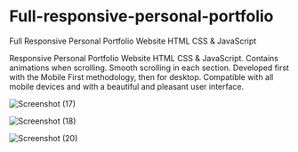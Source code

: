 # Full-responsive-personal-portfolio
Full Responsive Personal Portfolio Website HTML CSS &amp; JavaScript

Responsive Personal Portfolio Website HTML CSS & JavaScript.
Contains animations when scrolling.
Smooth scrolling in each section.
Developed first with the Mobile First methodology, then for desktop.
Compatible with all mobile devices and with a beautiful and pleasant user interface.


![Screenshot (17)](https://github.com/user-attachments/assets/16abf2ff-4b6f-43a6-9295-3076efbb8de7)


![Screenshot (18)](https://github.com/user-attachments/assets/b0644746-8120-4a80-87fd-97eb921d156e)


![Screenshot (20)](https://github.com/user-attachments/assets/76463639-1fc3-4bdb-9886-0c136202781d)
